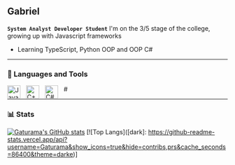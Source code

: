 ## Gabriel 

**`System Analyst Developer Student`**
I'm on the 3/5 stage of the college, growing up with Javascript frameworks
- Learning TypeScript, Python OOP and OOP C#

---
### 🧰 Languages and Tools

<img align="left" alt="Java" width="30px" style="padding-right:10px;" src="https://cdn.jsdelivr.net/gh/devicons/devicon/icons/java/java-original.svg"/>
<img align="left" alt="C++" width="30px" style="padding-right:10px;" src="https://cdn.jsdelivr.net/gh/devicons/devicon/icons/cplusplus/cplusplus-line.svg" />
<img align="left" alt="C#" width="30px" style="padding-right:10px;" src="https://cdn.jsdelivr.net/gh/devicons/devicon/icons/csharp/csharp-original.svg" />
#

---
### 📊 Stats
[![Gaturama's GitHub stats](https://github-readme-stats.vercel.app/api?username=Gaturama)](https://github.com/anuraghazra/github-readme-stats)
[![Top Langs]([dark]: https://github-readme-stats.vercel.app/api?username=Gaturama&show_icons=true&hide=contribs,prs&cache_seconds=86400&theme=darke)]
